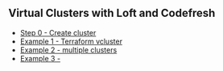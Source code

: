 ## Virtual Clusters with Loft and Codefresh

* [Step 0 - Create cluster](create-eks)
* [Example 1  - Terraform vcluster](single-cluster)
* [Example 2  - multiple clusters](multiple-clusters)
* [Example 3  - ](give-me-an-app)
